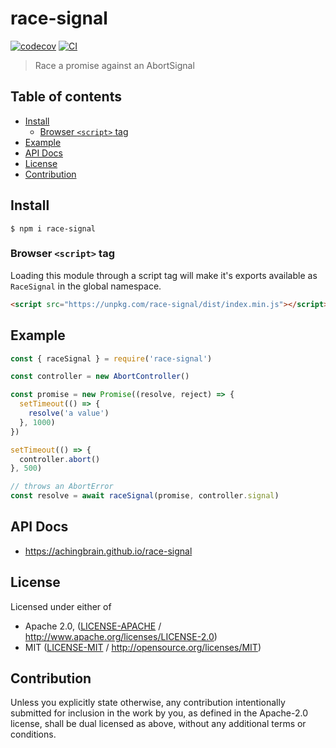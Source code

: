 # race-signal <!-- omit in toc -->

[![codecov](https://img.shields.io/codecov/c/github/achingbrain/race-signal.svg?style=flat-square)](https://codecov.io/gh/achingbrain/race-signal)
[![CI](https://img.shields.io/github/actions/workflow/status/achingbrain/race-signal/js-test-and-release.yml?branch=main\&style=flat-square)](https://github.com/achingbrain/race-signal/actions/workflows/js-test-and-release.yml?query=branch%3Amain)

> Race a promise against an AbortSignal

## Table of contents <!-- omit in toc -->

- [Install](#install)
  - [Browser `<script>` tag](#browser-script-tag)
- [Example](#example)
- [API Docs](#api-docs)
- [License](#license)
- [Contribution](#contribution)

## Install

```console
$ npm i race-signal
```

### Browser `<script>` tag

Loading this module through a script tag will make it's exports available as `RaceSignal` in the global namespace.

```html
<script src="https://unpkg.com/race-signal/dist/index.min.js"></script>
```

## Example

```js
const { raceSignal } = require('race-signal')

const controller = new AbortController()

const promise = new Promise((resolve, reject) => {
  setTimeout(() => {
    resolve('a value')
  }, 1000)
})

setTimeout(() => {
  controller.abort()
}, 500)

// throws an AbortError
const resolve = await raceSignal(promise, controller.signal)
```

## API Docs

- <https://achingbrain.github.io/race-signal>

## License

Licensed under either of

- Apache 2.0, ([LICENSE-APACHE](LICENSE-APACHE) / <http://www.apache.org/licenses/LICENSE-2.0>)
- MIT ([LICENSE-MIT](LICENSE-MIT) / <http://opensource.org/licenses/MIT>)

## Contribution

Unless you explicitly state otherwise, any contribution intentionally submitted for inclusion in the work by you, as defined in the Apache-2.0 license, shall be dual licensed as above, without any additional terms or conditions.
